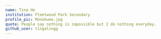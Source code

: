 ```yaml
---
name: Tina He
institution: Fleetwood Park Secondary
profile_pic: Monokuma.jpg
quote: People say nothing is impossible but I do nothing everyday.
github_user: tingalingg
---
```

